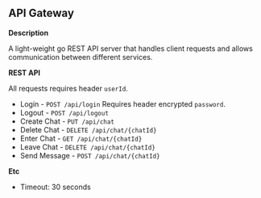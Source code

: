 ## API Gateway

**Description**

A light-weight go REST API server that handles client requests and allows communication between different services.

**REST API**

All requests requires header `userId`.
- Login - `POST /api/login` Requires header encrypted `password`.
- Logout - `POST /api/logout`
- Create Chat - `PUT /api/chat`
- Delete Chat - `DELETE /api/chat/{chatId}`
- Enter Chat - `GET /api/chat/{chatId}` 
- Leave Chat - `DELETE /api/chat/{chatId}`
- Send Message - `POST /api/chat/{chatId}`

**Etc**

- Timeout: 30 seconds

